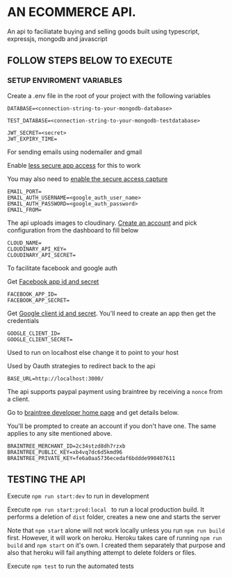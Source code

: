# AN ECOMMERCE API.

An api to faciliatate buying and selling goods built using typescript, expressjs, mongodb and javascript

## FOLLOW STEPS BELOW TO EXECUTE

### SETUP ENVIROMENT VARIABLES

Create a .env file in the root of your project with the following variables

```
DATABASE=<connection-string-to-your-mongodb-database>

TEST_DATABASE=<connection-string-to-your-mongodb-testdatabase>

JWT_SECRET=<secret>
JWT_EXPIRY_TIME=

```
For sending emails using nodemailer and gmail

Enable [less secure app access](https://accounts.google.com/b/0/displayunlockcaptcha) for this to work

You may also need to [enable the secure access capture](https://accounts.google.com/b/0/displayunlockcaptcha)

```
EMAIL_PORT=
EMAIL_AUTH_USERNAME=<google_auth_user_name>
EMAIL_AUTH_PASSWORD=<google_auth_password>
EMAIL_FROM=
```

The api uploads images to cloudinary. [Create an account](https://accounts.google.com/b/0/displayunlockcaptcha) and pick configuration from the dashboard to fill below
```
CLOUD_NAME=
CLOUDINARY_API_KEY=
CLOUDINARY_API_SECRET=
```

To facilitate facebook and google auth

Get [Facebook app id and secret](https://developers.facebook.com/apps/364856984821018/settings/basic/)

```
FACEBOOK_APP_ID=
FACEBOOK_APP_SECRET=
```

Get [Google client id and secret](https://console.cloud.google.com/apis/credentials). You'll need to create an app then get the credentials

```
GOOGLE_CLIENT_ID=
GOOGLE_CLIENT_SECRET=
```

Used to run on localhost else change it to point to your host

Used by Oauth strategies to redirect back to the api

```
BASE_URL=http://localhost:3000/
```

The api supports paypal payment using braintree by receiving a ```nonce``` from a client.

Go to [braintree developer home page](https://sandbox.braintreegateway.com/merchants/x4r6zcxfjwygzdph/home) and get details below.

You'll be prompted to create an account if you don't have one. The same applies to any site mentioned above.

```
BRAINTREE_MERCHANT_ID=2c34stzd8dh7rzxb
BRAINTREE_PUBLIC_KEY=xb4vq7dc6d5kmd96
BRAINTREE_PRIVATE_KEY=fe6a0aa5736ecedaf6bddde990407611
```

## TESTING THE API

Execute ```npm run start:dev``` to run in development

Execute ```npm run start:prod:local ``` to run a local production build. It performs a deletion of ```dist``` folder, creates a new one
and starts the server

Note that ``` npm start ``` alone will not work locally unless you run ```npm run build``` first. However, it will work on heroku. Heroku takes care of running ```npm run build``` and ```npm start``` on it's own. I created them separately that purpose and also that heroku will fail anything attempt to delete folders or files.

Execute ``` npm test ``` to run the automated tests